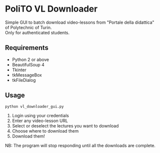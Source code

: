 # PoliTO VL Downloader
Simple GUI to batch download video-lessons from "Portale della didattica" of Polytechnic of Turin.  
Only for authenticated students.

## Requirements

 - Python 2 or above
 - BeautifulSoup 4
 - Tkinter
 - tkMessageBox
 - tkFileDialog

## Usage

```
python vl_downloader_gui.py
```

 1. Login using your credentials
 2. Enter any video-lesson URL
 3. Select or deselect the lectures you want to download
 4. Choose where to download them
 5. Download them!  

NB: The program will stop responding until all the downloads are complete.
